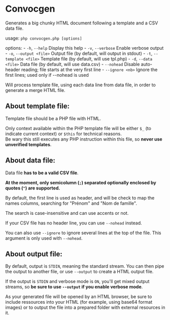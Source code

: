 # Convocgen

Generates a big chunky HTML document following a template and a CSV data file.

usage: `php convocgen.php [options]`

options:
    - `-h`, `--help`              Display this help
    - `-v`, `--verbose`           Enable verbose output
    - `-o`, `--output <file>`     Output file (by default, will output in stdout)
    - `-t`, `--template <file>`   Template file (by default, will use tpl.php)
    - `-d`, `--data <file>`       Data file (by default, will use data.csv)
    - `--nohead`                  Disable auto-header reading; file starts at the very first line
    - `--ignore <nb>`             Ignore the first <nb> lines; used only if --nohead is used


Will process template file, using each data line from data file,
in order to generate a merge HTML file.


## About template file:

Template file should be a PHP file with HTML.

Only context available within the PHP template
file will be either `$_` (to indicate current context)
or `$this` for technical reasons.  
Be wary this still executes any PHP instruction within this file,
so **never use unverified templates**.


## About data file:

Data file __has to be a valid CSV file__.

**At the moment, only semicolumn (`;`) separated optionally enclosed by quotes (`"`) are supported.**

By default, the first line is used as header,
and will be check to map the names columns,
searching for "Prénom" and "Nom de famille".

The search is case-insensitive and can use accents or not.

If your CSV file has no header line, you can use `--nohead` instead.

You can also use `--ignore` to ignore several lines at the top of the file.
This argument is only used with `--nohead`.


## About output file:

By default, output is `STDIN`, meaning the standard stream.
You can then pipe the output to another file,
or use `--output` to create a HTML output file.

If the output is `STDIN` and verbose mode is `ON`,
you'll get mixed output streams,
so **be sure to use `--output` if you enable verbose mode**.

As your generated file will be opened by an HTML browser,
be sure to include ressources into your HTML
(for example, using base64 format images)
or to output the file into a prepared folder with external resources in it.
